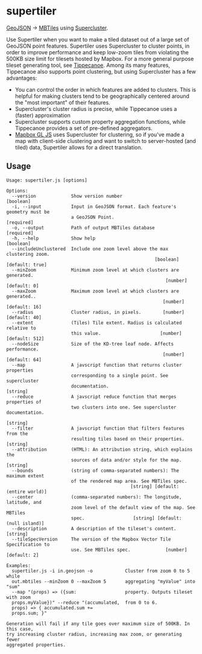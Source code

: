 # supertiler
[GeoJSON](https://tools.ietf.org/html/rfc7946) -> [MBTiles](https://github.com/mapbox/mbtiles-spec/blob/master/1.3/spec.md) using [Supercluster](https://github.com/mapbox/supercluster).

Use Supertiler when you want to make a tiled dataset out of a large set of GeoJSON point features. Supertiler uses Supercluster to cluster points, in order to improve performance and keep low-zoom tiles from violating the 500KB size limit for tilesets hosted by Mapbox. For a more general purpose tileset generating tool, see [Tippecanoe](https://github.com/mapbox/tippecanoe). Among its many features, Tippecanoe also supports point clustering, but using Supercluster has a few advantages:

- You can control the order in which features are added to clusters. This is helpful for making clusters tend to be geographically centered around the "most important" of their features.
- Supercluster's cluster radius is precise, while Tippecanoe uses a (faster) approximation
- Supercluster supports custom property aggregation functions, while Tippecanoe provides a set of pre-defined aggregators.
- [Mapbox GL JS](https://github.com/mapbox/mapbox-gl-js) uses Supercluster for clustering, so if you've made a map with client-side clustering and want to switch to server-hosted (and tiled) data, Supertiler allows for a direct translation.

## Usage
```
Usage: supertiler.js [options]

Options:
  --version             Show version number                            [boolean]
  -i, --input           Input in GeoJSON format. Each feature's geometry must be
                        a GeoJSON Point.                              [required]
  -o, --output          Path of output MBTiles database               [required]
  -h, --help            Show help                                      [boolean]
  --includeUnclustered  Include one zoom level above the max clustering zoom.
                                                       [boolean] [default: true]
  --minZoom             Minimum zoom level at which clusters are generated.
                                                           [number] [default: 0]
  --maxZoom             Maximum zoom level at which clusters are generated..
                                                          [number] [default: 16]
  --radius              Cluster radius, in pixels.        [number] [default: 40]
  --extent              (Tiles) Tile extent. Radius is calculated relative to
                        this value.                      [number] [default: 512]
  --nodeSize            Size of the KD-tree leaf node. Affects performance.
                                                          [number] [default: 64]
  --map                 A javscript function that returns cluster properties
                        corresponding to a single point. See supercluster
                        documentation.                                  [string]
  --reduce              A javscript reduce function that merges properties of
                        two clusters into one. See supercluster documentation.
                                                                        [string]
  --filter              A javscript function that filters features from the
                        resulting tiles based on their properties.      [string]
  --attribution         (HTML): An attribution string, which explains the
                        sources of data and/or style for the map.       [string]
  --bounds              (string of comma-separated numbers): The maximum extent
                        of the rendered map area. See MBTiles spec.
                                              [string] [default: (entire world)]
  --center              (comma-separated numbers): The longitude, latitude, and
                        zoom level of the default view of the map. See MBTiles
                        spec.                  [string] [default: (null island)]
  --description         A description of the tileset's content.         [string]
  --tileSpecVersion     The version of the Mapbox Vector Tile Specification to
                        use. See MBTiles spec.             [number] [default: 2]

Examples:
  supertiler.js -i in.geojson -o            Cluster from zoom 0 to 5 while
  out.mbtiles --minZoom 0 --maxZoom 5       aggregating "myValue" into "sum"
  --map "(props) => ({sum:                  property. Outputs tileset with zoom
  props.myValue})" --reduce "(accumulated,  from 0 to 6.
  props) => { accumulated.sum +=
  props.sum; }"

Generation will fail if any tile goes over maximum size of 500KB. In this case,
try increasing cluster radius, increasing max zoom, or generating fewer
aggregated properties.
```
